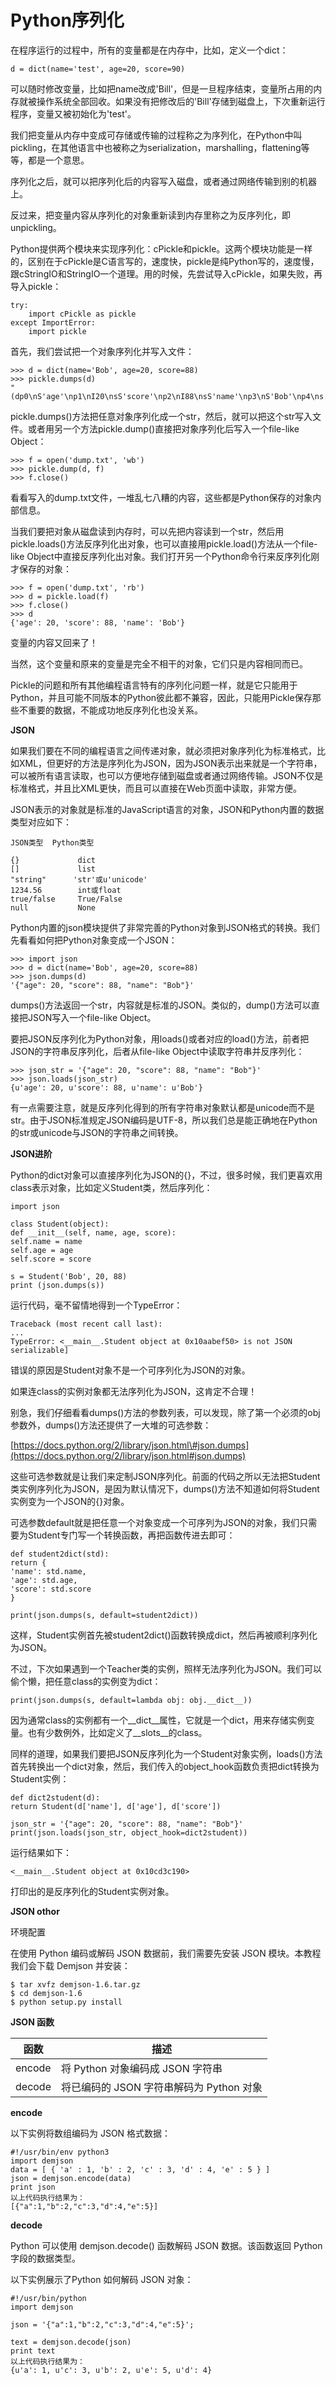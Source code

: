 # Python序列化

在程序运行的过程中，所有的变量都是在内存中，比如，定义一个dict：

```
d = dict(name='test', age=20, score=90)
```

可以随时修改变量，比如把name改成'Bill'，但是一旦程序结束，变量所占用的内存就被操作系统全部回收。如果没有把修改后的'Bill'存储到磁盘上，下次重新运行程序，变量又被初始化为'test'。

我们把变量从内存中变成可存储或传输的过程称之为序列化，在Python中叫pickling，在其他语言中也被称之为serialization，marshalling，flattening等等，都是一个意思。

序列化之后，就可以把序列化后的内容写入磁盘，或者通过网络传输到别的机器上。

反过来，把变量内容从序列化的对象重新读到内存里称之为反序列化，即unpickling。

Python提供两个模块来实现序列化：cPickle和pickle。这两个模块功能是一样的，区别在于cPickle是C语言写的，速度快，pickle是纯Python写的，速度慢，跟cStringIO和StringIO一个道理。用的时候，先尝试导入cPickle，如果失败，再导入pickle：

```
try:
    import cPickle as pickle
except ImportError:
    import pickle
```

首先，我们尝试把一个对象序列化并写入文件：

```
>>> d = dict(name='Bob', age=20, score=88)
>>> pickle.dumps(d)
"(dp0\nS'age'\np1\nI20\nsS'score'\np2\nI88\nsS'name'\np3\nS'Bob'\np4\ns."
```

pickle.dumps\(\)方法把任意对象序列化成一个str，然后，就可以把这个str写入文件。或者用另一个方法pickle.dump\(\)直接把对象序列化后写入一个file-like Object：

```
>>> f = open('dump.txt', 'wb')
>>> pickle.dump(d, f)
>>> f.close()
```

看看写入的dump.txt文件，一堆乱七八糟的内容，这些都是Python保存的对象内部信息。

当我们要把对象从磁盘读到内存时，可以先把内容读到一个str，然后用pickle.loads\(\)方法反序列化出对象，也可以直接用pickle.load\(\)方法从一个file-like Object中直接反序列化出对象。我们打开另一个Python命令行来反序列化刚才保存的对象：

```
>>> f = open('dump.txt', 'rb')
>>> d = pickle.load(f)
>>> f.close()
>>> d
{'age': 20, 'score': 88, 'name': 'Bob'}
```

变量的内容又回来了！

当然，这个变量和原来的变量是完全不相干的对象，它们只是内容相同而已。

Pickle的问题和所有其他编程语言特有的序列化问题一样，就是它只能用于Python，并且可能不同版本的Python彼此都不兼容，因此，只能用Pickle保存那些不重要的数据，不能成功地反序列化也没关系。

**JSON**

如果我们要在不同的编程语言之间传递对象，就必须把对象序列化为标准格式，比如XML，但更好的方法是序列化为JSON，因为JSON表示出来就是一个字符串，可以被所有语言读取，也可以方便地存储到磁盘或者通过网络传输。JSON不仅是标准格式，并且比XML更快，而且可以直接在Web页面中读取，非常方便。

JSON表示的对象就是标准的JavaScript语言的对象，JSON和Python内置的数据类型对应如下：

```
JSON类型  Python类型

{}             dict
[]             list
"string"      'str'或u'unicode'
1234.56        int或float
true/false     True/False
null           None
```

Python内置的json模块提供了非常完善的Python对象到JSON格式的转换。我们先看看如何把Python对象变成一个JSON：

```
>>> import json
>>> d = dict(name='Bob', age=20, score=88)
>>> json.dumps(d)
'{"age": 20, "score": 88, "name": "Bob"}'
```

dumps\(\)方法返回一个str，内容就是标准的JSON。类似的，dump\(\)方法可以直接把JSON写入一个file-like Object。

要把JSON反序列化为Python对象，用loads\(\)或者对应的load\(\)方法，前者把JSON的字符串反序列化，后者从file-like Object中读取字符串并反序列化：

```
>>> json_str = '{"age": 20, "score": 88, "name": "Bob"}'
>>> json.loads(json_str)
{u'age': 20, u'score': 88, u'name': u'Bob'}
```

有一点需要注意，就是反序列化得到的所有字符串对象默认都是unicode而不是str。由于JSON标准规定JSON编码是UTF-8，所以我们总是能正确地在Python的str或unicode与JSON的字符串之间转换。

**JSON进阶**

Python的dict对象可以直接序列化为JSON的{}，不过，很多时候，我们更喜欢用class表示对象，比如定义Student类，然后序列化：

```
import json

class Student(object):
def __init__(self, name, age, score):
self.name = name
self.age = age
self.score = score

s = Student('Bob', 20, 88)
print (json.dumps(s))
```

运行代码，毫不留情地得到一个TypeError：

```
Traceback (most recent call last):
...
TypeError: <__main__.Student object at 0x10aabef50> is not JSON serializable]
```

错误的原因是Student对象不是一个可序列化为JSON的对象。

如果连class的实例对象都无法序列化为JSON，这肯定不合理！

别急，我们仔细看看dumps\(\)方法的参数列表，可以发现，除了第一个必须的obj参数外，dumps\(\)方法还提供了一大堆的可选参数：

[https://docs.python.org/2/library/json.html\#json.dumps](https://docs.python.org/2/library/json.html#json.dumps)

这些可选参数就是让我们来定制JSON序列化。前面的代码之所以无法把Student类实例序列化为JSON，是因为默认情况下，dumps\(\)方法不知道如何将Student实例变为一个JSON的{}对象。

可选参数default就是把任意一个对象变成一个可序列为JSON的对象，我们只需要为Student专门写一个转换函数，再把函数传进去即可：

```
def student2dict(std):
return {
'name': std.name,
'age': std.age,
'score': std.score
}

print(json.dumps(s, default=student2dict))
```

这样，Student实例首先被student2dict\(\)函数转换成dict，然后再被顺利序列化为JSON。

不过，下次如果遇到一个Teacher类的实例，照样无法序列化为JSON。我们可以偷个懒，把任意class的实例变为dict：

```
print(json.dumps(s, default=lambda obj: obj.__dict__))
```

因为通常class的实例都有一个\_\_dict\_\_属性，它就是一个dict，用来存储实例变量。也有少数例外，比如定义了\_\_slots\_\_的class。

同样的道理，如果我们要把JSON反序列化为一个Student对象实例，loads\(\)方法首先转换出一个dict对象，然后，我们传入的object\_hook函数负责把dict转换为Student实例：

```
def dict2student(d):
return Student(d['name'], d['age'], d['score'])

json_str = '{"age": 20, "score": 88, "name": "Bob"}'
print(json.loads(json_str, object_hook=dict2student))
```

运行结果如下：

```
<__main__.Student object at 0x10cd3c190>
```

打印出的是反序列化的Student实例对象。

**JSON othor**

环境配置

在使用 Python 编码或解码 JSON 数据前，我们需要先安装 JSON 模块。本教程我们会下载 Demjson 并安装：

```
$ tar xvfz demjson-1.6.tar.gz
$ cd demjson-1.6
$ python setup.py install
```

**JSON 函数**

| 函数 | 描述 |
| --- | --- |
| encode | 将 Python 对象编码成 JSON 字符串 |
| decode | 将已编码的 JSON 字符串解码为 Python 对象 |

**encode**

以下实例将数组编码为 JSON 格式数据：

```
#!/usr/bin/env python3
import demjson
data = [ { 'a' : 1, 'b' : 2, 'c' : 3, 'd' : 4, 'e' : 5 } ]
json = demjson.encode(data)
print json
以上代码执行结果为：
[{"a":1,"b":2,"c":3,"d":4,"e":5}]
```

**decode**

Python 可以使用 demjson.decode\(\) 函数解码 JSON 数据。该函数返回 Python 字段的数据类型。

以下实例展示了Python 如何解码 JSON 对象：

```
#!/usr/bin/python
import demjson

json = '{"a":1,"b":2,"c":3,"d":4,"e":5}';

text = demjson.decode(json)
print text
以上代码执行结果为：
{u'a': 1, u'c': 3, u'b': 2, u'e': 5, u'd': 4}
```




